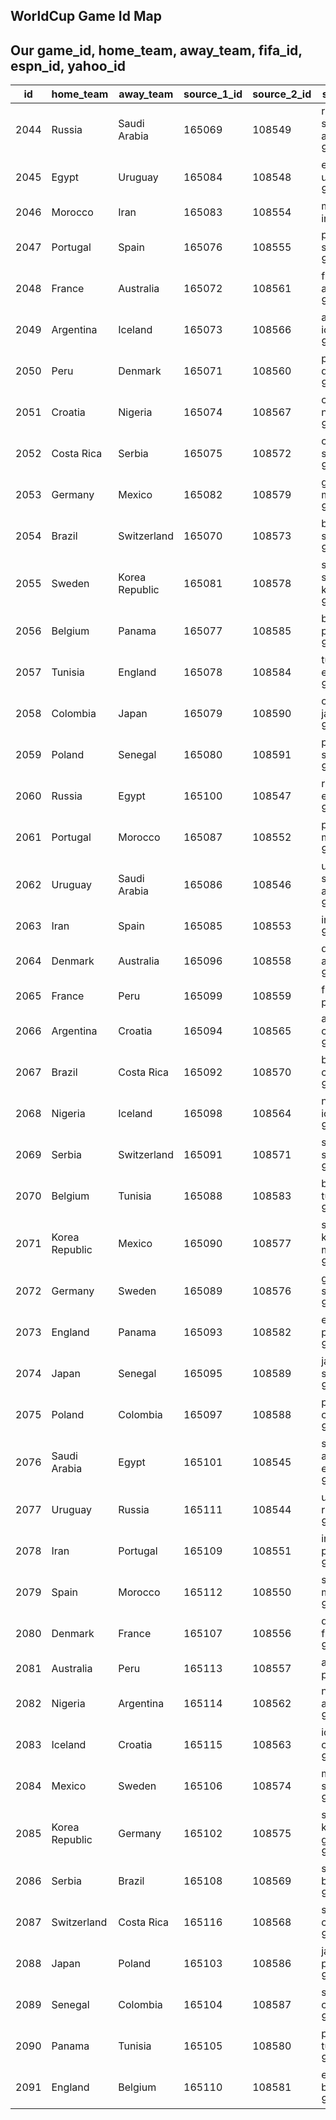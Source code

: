 ## WorldCup Game Id Map
## Our game_id, home_team, away_team, fifa_id, espn_id, yahoo_id
| id      | home_team  | away_team  | source_1_id | source_2_id|source_3_id|
| ---      | ---       | ---       | ---         | ---         | ---   | 
| 2044 | Russia | Saudi Arabia | 165069 | 108549 | russia-saudi-arabia-95587
| 2045 | Egypt | Uruguay | 165084 | 108548 | egypt-uruguay-95588
| 2046 | Morocco | Iran | 165083 | 108554 | morocco-iran-95589
| 2047 | Portugal | Spain | 165076 | 108555 | portugal-spain-95590
| 2048 | France | Australia | 165072 | 108561 | france-australia-95593
| 2049 | Argentina | Iceland | 165073 | 108566 | argentina-iceland-95591
| 2050 | Peru | Denmark | 165071 | 108560 | peru-denmark-95594
| 2051 | Croatia | Nigeria | 165074 | 108567 | croatia-nigeria-95592
| 2052 | Costa Rica | Serbia | 165075 | 108572 | costa-rica-serbia-95596
| 2053 | Germany | Mexico | 165082 | 108579 | germany-mexico-95597
| 2054 | Brazil | Switzerland | 165070 | 108573 | brazil-switzerland-95595
| 2055 | Sweden | Korea Republic | 165081 | 108578 | sweden-south-korea-95599
| 2056 | Belgium | Panama | 165077 | 108585 | belgium-panama-95598
| 2057 | Tunisia | England | 165078 | 108584 | tunisia-england-95600
| 2058 | Colombia | Japan | 165079 | 108590 | colombia-japan-95601
| 2059 | Poland | Senegal | 165080 | 108591 | poland-senegal-95602
| 2060 | Russia | Egypt | 165100 | 108547 | russia-egypt-95603
| 2061 | Portugal | Morocco | 165087 | 108552 | portugal-morocco-95605
| 2062 | Uruguay | Saudi Arabia | 165086 | 108546 | uruguay-saudi-arabia-95606
| 2063 | Iran | Spain | 165085 | 108553 | iran-spain-95604
| 2064 | Denmark | Australia | 165096 | 108558 | denmark-australia-95608
| 2065 | France | Peru | 165099 | 108559 | france-peru-95609
| 2066 | Argentina | Croatia | 165094 | 108565 | argentina-croatia-95607
| 2067 | Brazil | Costa Rica | 165092 | 108570 | brazil-costa-rica-95610
| 2068 | Nigeria | Iceland | 165098 | 108564 | nigeria-iceland-95611
| 2069 | Serbia | Switzerland | 165091 | 108571 | serbia-switzerland-95612
| 2070 | Belgium | Tunisia | 165088 | 108583 | belgium-tunisia-95613
| 2071 | Korea Republic | Mexico | 165090 | 108577 | south-korea-mexico-95615
| 2072 | Germany | Sweden | 165089 | 108576 | germany-sweden-95614
| 2073 | England | Panama | 165093 | 108582 | england-panama-95616
| 2074 | Japan | Senegal | 165095 | 108589 | japan-senegal-95617
| 2075 | Poland | Colombia | 165097 | 108588 | poland-colombia-95618
| 2076 | Saudi Arabia | Egypt | 165101 | 108545 | saudi-arabia-egypt-95620
| 2077 | Uruguay | Russia | 165111 | 108544 | uruguay-russia-95622
| 2078 | Iran | Portugal | 165109 | 108551 | iran-portugal-95619
| 2079 | Spain | Morocco | 165112 | 108550 | spain-morocco-95621
| 2080 | Denmark | France | 165107 | 108556 | denmark-france-95624
| 2081 | Australia | Peru | 165113 | 108557 | australia-peru-95623
| 2082 | Nigeria | Argentina | 165114 | 108562 | nigeria-argentina-95626
| 2083 | Iceland | Croatia | 165115 | 108563 | iceland-croatia-95625
| 2084 | Mexico | Sweden | 165106 | 108574 | mexico-sweden-95628
| 2085 | Korea Republic | Germany | 165102 | 108575 | south-korea-germany-95627
| 2086 | Serbia | Brazil | 165108 | 108569 | serbia-brazil-95629
| 2087 | Switzerland | Costa Rica | 165116 | 108568 | switzerland-costa-rica-95630
| 2088 | Japan | Poland | 165103 | 108586 | japan-poland-95632
| 2089 | Senegal | Colombia | 165104 | 108587 | senegal-colombia-95634
| 2090 | Panama | Tunisia | 165105 | 108580 | panama-tunisia-95633
| 2091 | England | Belgium | 165110 | 108581 | england-belgium-95631
